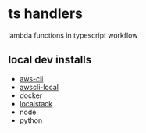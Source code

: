 # ts handlers
lambda functions in typescript workflow

## local dev installs
* [aws-cli](https://docs.aws.amazon.com/cli/latest/userguide/cli-chap-install.html)
* [awscli-local](https://github.com/localstack/awscli-local)
* docker
* [localstack](https://github.com/localstack/localstack)
* node
* python
